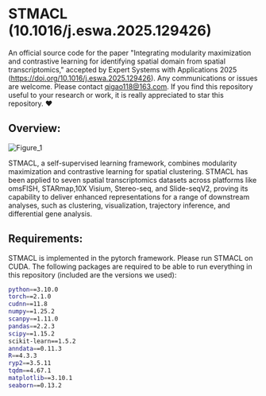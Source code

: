 # STMACL (10.1016/j.eswa.2025.129426)
An official source code for the paper "Integrating modularity maximization and contrastive learning for identifying spatial domain from spatial transcriptomics," accepted by Expert Systems with Applications 2025 (https://doi.org/10.1016/j.eswa.2025.129426). Any communications or issues are welcome. Please contact qigao118@163.com. If you find this repository useful to your research or work, it is really appreciated to star this repository. ❤️
## Overview:
![Figure_1](https://github.com/user-attachments/assets/b19d0837-92dd-49e6-87f1-06420cf6eb77)


STMACL, a self-supervised learning framework, combines modularity maximization and contrastive learning for spatial clustering. STMACL has been applied to seven spatial transcriptomics datasets across platforms like omsFISH, STARmap,10X Visium, Stereo-seq, and Slide-seqV2, proving its capability to deliver enhanced representations for a range of downstream analyses, such as clustering, visualization, trajectory inference, and differential gene analysis.

## Requirements:
 
STMACL is implemented in the pytorch framework. Please run STMACL on CUDA. The following packages are required to be able to run everything in this repository (included are the versions we used):

```bash
python==3.10.0
torch==2.1.0
cudnn==11.8
numpy==1.25.2
scanpy==1.11.0
pandas==2.2.3
scipy==1.15.2
scikit-learn==1.5.2
anndata==0.11.3
R==4.3.3
ryp2==3.5.11
tqdm==4.67.1
matplotlib==3.10.1
seaborn==0.13.2
```
